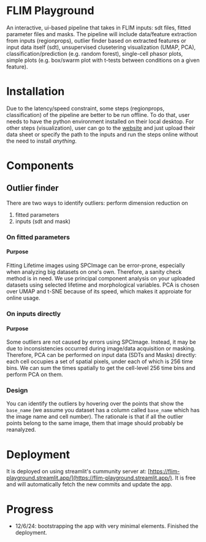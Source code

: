 # FLIM Playground
An interactive, ui-based pipeline that takes in FLIM inputs: sdt files, fitted parameter files and masks. The pipeline will include data/feature extraction from inputs (regionprops), outlier finder based on extracted features or input data itself (sdt), unsupervised clusetering visualization (UMAP, PCA), classification/prediction (e.g. random forest), single-cell phasor plots, simple plots (e.g. box/swarm plot with t-tests between conditions on a given feature). 

# Installation
Due to the latency/speed constraint, some steps (regionprops, classification) of the pipeline are better to be run offline. To do that, user needs to have the python environment installed on their local desktop. For other steps (visualization), user can go to the [website](https://flim-playground.streamlit.app/) and just upload their data sheet or specify the path to the inputs and run the steps online without the need to install *anything*. 

# Components
## Outlier finder
There are two ways to identify outliers: perform dimension reduction on
1. fitted parameters
2. inputs (sdt and mask)
### On fitted parameters 
#### Purpose
Fitting Lifetime images using SPCImage can be error-prone, especially when analyzing big datasets on one's own. 
Therefore, a sanity check method is in need. We use principal component analysis on your uploaded datasets using selected lifetime and morphological variables. PCA is chosen over UMAP and t-SNE because of its speed, which makes it approiate for online usage. 

### On inputs directly
#### Purpose
Some outliers are not caused by errors using SPCImage. Instead, it may be due to inconsistencies occurred during image/data acquisition or masking. Therefore, PCA can be performed on input data (SDTs and Masks) directly: each cell occupies a set of spatial pixels, under each of which is 256 time bins. We can sum the times spatially to get the cell-level 256 time bins and perform PCA on them. 

### Design 
You can identify the outliers by hovering over the points that show the `base_name` (we assume you dataset has a column called `base_name` which has the image name and cell number). The rationale is that if all the outlier points belong to the same image, them that image should probably be reanalyzed. 


# Deployment 
It is deployed on using streamlit's cummunity server at: [https://flim-playground.streamlit.app/](https://flim-playground.streamlit.app/). It is free and will automatically fetch the new commits and update the app. 

# Progress
- 12/6/24: bootstrapping the app with very minimal elements. Finished the deployment. 
